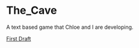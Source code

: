 # The_Cave
A text based game that Chloe and I are developing.

[First Draft](https://github.com/toppinp/The_Cave/blob/master/Program.cs)
